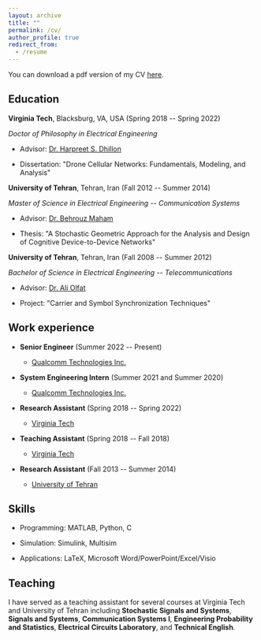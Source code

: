 ```yaml
---
layout: archive
title: ""
permalink: /cv/
author_profile: true
redirect_from:
  - /resume
---
```


You can download a pdf version of my CV [here](CV_MortezaBanagar.pdf).

Education
-----------
**Virginia Tech**, Blacksburg, VA, USA (Spring 2018 -- Spring 2022)

*Doctor of Philosophy in Electrical Engineering*

* Advisor: [Dr. Harpreet S. Dhillon](https://www.dhillon.ece.vt.edu/)

* Dissertation: "Drone Cellular Networks: Fundamentals, Modeling, and Analysis"

**University of Tehran**, Tehran, Iran (Fall 2012 -- Summer 2014)

*Master of Science in Electrical Engineering -- Communication Systems*

* Advisor: [Dr. Behrouz Maham](https://sites.google.com/site/behrouzmaham/)

* Thesis: "A Stochastic Geometric Approach for the Analysis and Design of Cognitive Device-to-Device Networks"

**University of Tehran**, Tehran, Iran (Fall 2008 -- Summer 2012)

*Bachelor of Science in Electrical Engineering -- Telecommunications*

* Advisor: [Dr. Ali Olfat](https://scholar.google.com/citations?user=VmZ3M3UAAAAJ&hl=en)

* Project: "Carrier and Symbol Synchronization Techniques"


Work experience
-----------
* **Senior Engineer** (Summer 2022 -- Present)
  * [Qualcomm Technologies Inc.](https://www.qualcomm.com)

* **System Engineering Intern** (Summer 2021 and Summer 2020)
  * [Qualcomm Technologies Inc.](https://www.qualcomm.com)

* **Research Assistant** (Spring 2018 -- Spring 2022)
  * [Virginia Tech](https://vt.edu)

* **Teaching Assistant** (Spring 2018 -- Fall 2018)
  * [Virginia Tech](https://vt.edu)
  
* **Research Assistant** (Fall 2013 -- Summer 2014)
  * [University of Tehran](https://ut.ac.ir/en)
  
Skills
-----------
* Programming: MATLAB, Python, C

* Simulation: Simulink, Multisim

* Applications: LaTeX, Microsoft Word/PowerPoint/Excel/Visio  
  
Teaching
-----------
I have served as a teaching assistant for several courses at Virginia Tech and University of Tehran including **Stochastic Signals and Systems**, **Signals and Systems**, **Communication Systems I**, **Engineering Probability and Statistics**, **Electrical Circuits Laboratory**, and **Technical English**.
